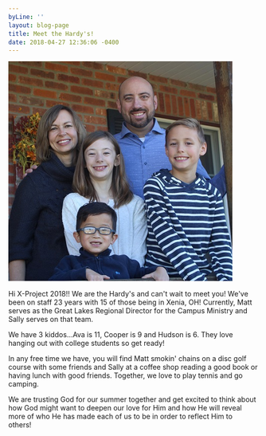 ```yaml
---
byLine: ''
layout: blog-page
title: Meet the Hardy's!
date: 2018-04-27 12:36:06 -0400
---
```

![](/uploads/2018/04/27/Hardys.jpg)

Hi X-Project 2018!! We are the Hardy's and can't wait to meet you! We've been on staff 23 years with 15 of those being in Xenia, OH! Currently, Matt serves as the Great Lakes Regional Director for the Campus Ministry and Sally serves on that team. 

We have 3 kiddos...Ava is 11, Cooper is 9 and Hudson is 6. They love hanging out with college students so get ready! 

In any free time we have, you will find Matt smokin' chains on a disc golf course with some friends and Sally at a coffee shop reading a good book or having lunch with good friends. Together, we love to play tennis and go camping.

We are trusting God for our summer together and get excited to think about how God might want to deepen our love for Him and how He will reveal more of who He has made each of us to be in order to reflect Him to others! 